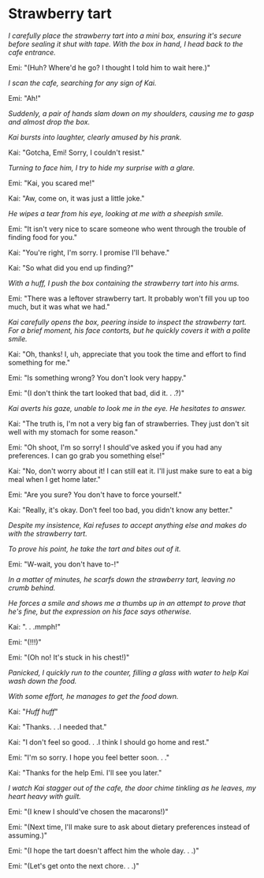 # Strawberry tart
*I carefully place the strawberry tart into a mini box, ensuring it's secure before sealing it shut with tape. With the box in hand, I head back to the cafe entrance.*

Emi: "(Huh? Where'd he go? I thought I told him to wait here.)"

*I scan the cafe, searching for any sign of Kai.*

Emi: "Ah!"

*Suddenly, a pair of hands slam down on my shoulders, causing me to gasp and almost drop the box.*

*Kai bursts into laughter, clearly amused by his prank.*

Kai: "Gotcha, Emi! Sorry, I couldn't resist."

*Turning to face him, I try to hide my surprise with a glare.*

Emi: "Kai, you scared me!"

Kai: "Aw, come on, it was just a little joke."

*He wipes a tear from his eye, looking at me with a sheepish smile.*

Emi: "It isn't very nice to scare someone who went through the trouble of finding food for you."

Kai: "You're right, I'm sorry. I promise I'll behave."

Kai: "So what did you end up finding?"

*With a huff, I push the box containing the strawberry tart into his arms.*

Emi: "There was a leftover strawberry tart. It probably won't fill you up too much, but it was what we had."

*Kai carefully opens the box, peering inside to inspect the strawberry tart. For a brief moment, his face contorts, but he quickly covers it with a polite smile.*

Kai: "Oh, thanks! I, uh, appreciate that you took the time and effort to find something for me."

Emi: "Is something wrong? You don't look very happy."

Emi: "(I don't think the tart looked that bad, did it. . .?)"

*Kai averts his gaze, unable to look me in the eye. He hesitates to answer.*

Kai: "The truth is, I'm not a very big fan of strawberries. They just don't sit well with my stomach for some reason."

Emi: "Oh shoot, I'm so sorry! I should've asked you if you had any preferences. I can go grab you something else!"

Kai: "No, don't worry about it! I can still eat it. I'll just make sure to eat a big meal when I get home later."

Emi: "Are you sure? You don't have to force yourself."

Kai: "Really, it's okay. Don't feel too bad, you didn't know any better."

*Despite my insistence, Kai refuses to accept anything else and makes do with the strawberry tart.*

*To prove his point, he take the tart and bites out of it.*

Emi: "W-wait, you don't have to-!"

*In a matter of minutes, he scarfs down the strawberry tart, leaving no crumb behind.*

*He forces a smile and shows me a thumbs up in an attempt to prove that he's fine, but the expression on his face says otherwise.*

Kai: ". . .mmph!"

Emi: "(!!!)"

Emi: "(Oh no! It's stuck in his chest!)"

*Panicked, I quickly run to the counter, filling a glass with water to help Kai wash down the food.*

*With some effort, he manages to get the food down.*

Kai: "*Huff huff*"

Kai: "Thanks. . .I needed that."

Kai: "I don't feel so good. . .I think I should go home and rest."

Emi: "I'm so sorry. I hope you feel better soon. . ."

Kai: "Thanks for the help Emi. I'll see you later."

*I watch Kai stagger out of the cafe, the door chime tinkling as he leaves, my heart heavy with guilt.*

Emi: "(I knew I should've chosen the macarons!)"

Emi: "(Next time, I'll make sure to ask about dietary preferences instead of assuming.)"

Emi: "(I hope the tart doesn't affect him the whole day. . .)"

Emi: "(Let's get onto the next chore. . .)"